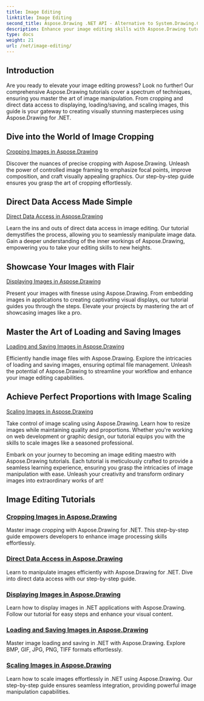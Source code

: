 ```yaml
---
title: Image Editing
linktitle: Image Editing
second_title: Aspose.Drawing .NET API - Alternative to System.Drawing.Common
description: Enhance your image editing skills with Aspose.Drawing tutorials! Learn cropping, direct data access, displaying, and scaling techniques for stunning results.
type: docs
weight: 21
url: /net/image-editing/
---
```


## Introduction

Are you ready to elevate your image editing prowess? Look no further! Our comprehensive Aspose.Drawing tutorials cover a spectrum of techniques, ensuring you master the art of image manipulation. From cropping and direct data access to displaying, loading/saving, and scaling images, this guide is your gateway to creating visually stunning masterpieces using Aspose.Drawing for .NET.

## Dive into the World of Image Cropping

[Cropping Images in Aspose.Drawing](./cropping/)

Discover the nuances of precise cropping with Aspose.Drawing. Unleash the power of controlled image framing to emphasize focal points, improve composition, and craft visually appealing graphics. Our step-by-step guide ensures you grasp the art of cropping effortlessly.

## Direct Data Access Made Simple

[Direct Data Access in Aspose.Drawing](./direct-data-access/)

Learn the ins and outs of direct data access in image editing. Our tutorial demystifies the process, allowing you to seamlessly manipulate image data. Gain a deeper understanding of the inner workings of Aspose.Drawing, empowering you to take your editing skills to new heights.

## Showcase Your Images with Flair

[Displaying Images in Aspose.Drawing](./display/)

Present your images with finesse using Aspose.Drawing. From embedding images in applications to creating captivating visual displays, our tutorial guides you through the steps. Elevate your projects by mastering the art of showcasing images like a pro.

## Master the Art of Loading and Saving Images

[Loading and Saving Images in Aspose.Drawing](./load-save/)

Efficiently handle image files with Aspose.Drawing. Explore the intricacies of loading and saving images, ensuring optimal file management. Unleash the potential of Aspose.Drawing to streamline your workflow and enhance your image editing capabilities.

## Achieve Perfect Proportions with Image Scaling

[Scaling Images in Aspose.Drawing](./scale/)

Take control of image scaling using Aspose.Drawing. Learn how to resize images while maintaining quality and proportions. Whether you're working on web development or graphic design, our tutorial equips you with the skills to scale images like a seasoned professional.

Embark on your journey to becoming an image editing maestro with Aspose.Drawing tutorials. Each tutorial is meticulously crafted to provide a seamless learning experience, ensuring you grasp the intricacies of image manipulation with ease. Unleash your creativity and transform ordinary images into extraordinary works of art!
## Image Editing Tutorials
### [Cropping Images in Aspose.Drawing](./cropping/)
Master image cropping with Aspose.Drawing for .NET. This step-by-step guide empowers developers to enhance image processing skills effortlessly.
### [Direct Data Access in Aspose.Drawing](./direct-data-access/)
Learn to manipulate images efficiently with Aspose.Drawing for .NET. Dive into direct data access with our step-by-step guide.
### [Displaying Images in Aspose.Drawing](./display/)
Learn how to display images in .NET applications with Aspose.Drawing. Follow our tutorial for easy steps and enhance your visual content.
### [Loading and Saving Images in Aspose.Drawing](./load-save/)
Master image loading and saving in .NET with Aspose.Drawing. Explore BMP, GIF, JPG, PNG, TIFF formats effortlessly.
### [Scaling Images in Aspose.Drawing](./scale/)
Learn how to scale images effortlessly in .NET using Aspose.Drawing. Our step-by-step guide ensures seamless integration, providing powerful image manipulation capabilities.